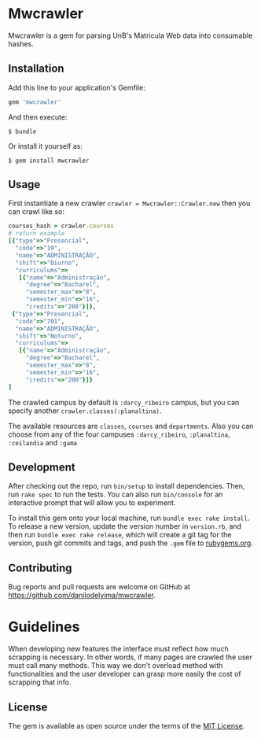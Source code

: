 # Mwcrawler

Mwcrawler is a gem for parsing UnB's Matricula Web data into consumable hashes.

## Installation

Add this line to your application's Gemfile:

```ruby
gem 'mwcrawler'
```

And then execute:

    $ bundle

Or install it yourself as:

    $ gem install mwcrawler

## Usage

First instantiate a new crawler `crawler = Mwcrawler::Crawler.new` then you can crawl like so:
```ruby
courses_hash = crawler.courses
# return example
[{"type"=>"Presencial",
  "code"=>"19",
  "name"=>"ADMINISTRAÇÃO",
  "shift"=>"Diurno",
  "curriculums"=>
   [{"name"=>"Administração",
     "degree"=>"Bacharel",
     "semester_max"=>"8",
     "semester_min"=>"16",
     "credits"=>"200"}]},
 {"type"=>"Presencial",
  "code"=>"701",
  "name"=>"ADMINISTRAÇÃO",
  "shift"=>"Noturno",
  "curriculums"=>
   [{"name"=>"Administração",
     "degree"=>"Bacharel",
     "semester_max"=>"8",
     "semester_min"=>"16",
     "credits"=>"200"}]}
]
```
The crawled campus by default is `:darcy_ribeiro` campus,
but you can specify another `crawler.classes(:planaltina)`.

The available resources are `classes`, `courses` and `departments`. Also you can choose from any of the four campuses `:darcy_ribeiro`, `:planaltina`, `:ceilandia` and `:gama`

## Development

After checking out the repo, run `bin/setup` to install dependencies. Then, run `rake spec` to run the tests. You can also run `bin/console` for an interactive prompt that will allow you to experiment.

To install this gem onto your local machine, run `bundle exec rake install`. To release a new version, update the version number in `version.rb`, and then run `bundle exec rake release`, which will create a git tag for the version, push git commits and tags, and push the `.gem` file to [rubygems.org](https://rubygems.org).

## Contributing

Bug reports and pull requests are welcome on GitHub at https://github.com/danilodelyima/mwcrawler.

# Guidelines

When developing new features the interface must reflect how much scrapping is necessary. In other
words, if many pages are crawled the user must call many methods. This way we don't overload method
with functionalities and the user developer can grasp more easily the cost of scrapping that info.

## License

The gem is available as open source under the terms of the [MIT License](https://opensource.org/licenses/MIT).
